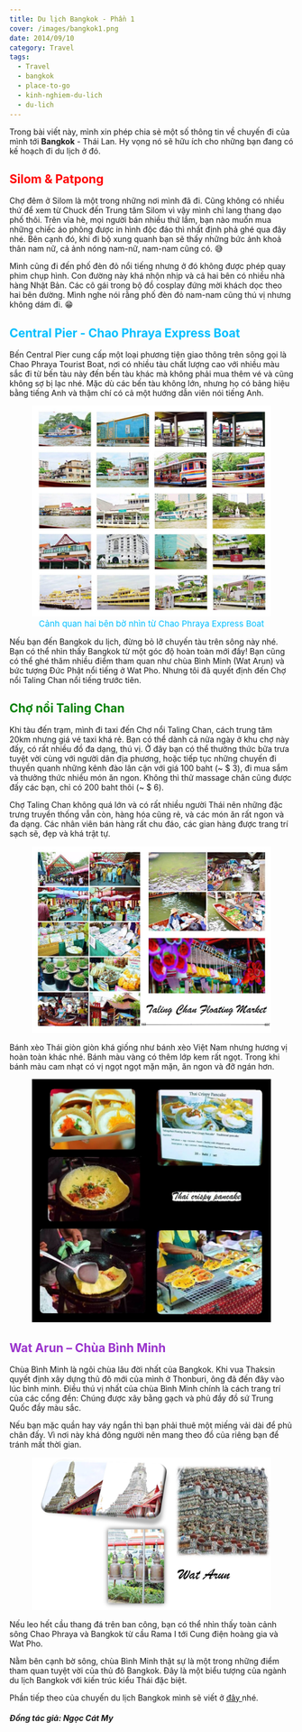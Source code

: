 ```yaml
---
title: Du lịch Bangkok - Phần 1
cover: /images/bangkok1.png
date: 2014/09/10
category: Travel
tags:
  - Travel
  - bangkok
  - place-to-go
  - kinh-nghiem-du-lich
  - du-lich
---
```


Trong bài viết này, mình xin phép chia sẻ một số thông tin về chuyến đi của mình tới **Bangkok** - Thái Lan. Hy vọng nó sẽ hữu ích cho những bạn đang có kế hoạch đi du lịch ở đó.


## <span style="color:red"> Silom & Patpong </span>

Chợ đêm ở Silom là một trong những nơi mình đã đi. Cũng không có nhiều thứ để xem từ Chuck đến Trung tâm Silom vì vậy mình chỉ lang thang dạo phố thôi. Trên vỉa hè, mọi người bán nhiều thứ lắm, bạn nào muốn mua những chiếc áo phông được in hình độc đáo thì nhất định phả ghé qua đây nhé. Bên cạnh đó, khi đi bộ xung quanh bạn sẽ thấy những bức ảnh khoả thân nam nữ, cả ảnh nóng nam-nữ, nam-nam cũng có. :sweat_smile:


Mình cũng đi đến phố đèn đỏ nổi tiếng nhưng ở đó không được phép quay phim chụp hình. Con đường này khá nhộn nhịp và cả hai bên có nhiều nhà hàng Nhật Bản. Các cô gái trong bộ đồ cosplay đứng mời khách dọc theo hai bên đường. Mình nghe nói rằng phố đèn đỏ nam-nam cũng thú vị nhưng không dám đi. :grin:


## <span style="color:deepskyblue"> Central Pier - Chao Phraya Express Boat </span>

Bến Central Pier cung cấp một loại phương tiện giao thông trên sông gọi là Chao Phraya Tourist Boat, nơi có nhiều tàu chất lượng cao với nhiều màu sắc đi từ bến tàu này đến bến tàu khác mà không phải mua thêm vé và cũng không sợ bị lạc nhé. Mặc dù các bến tàu không lớn, nhưng họ có bảng hiệu bằng tiếng Anh và thậm chí có cả một hướng dẫn viên nói tiếng Anh.


<figure>
  <img style="text-align: center" src="./bangkok-1.png">
  <figcaption style="font-size: 15px" align="center"> <span style="color:deepskyblue"> Cảnh quan hai bên bờ nhìn từ Chao Phraya Express Boat </span> </figcaption>
</figure>

Nếu bạn đến Bangkok du lịch, đừng bỏ lỡ chuyến tàu trên sông này nhé. Bạn có thể nhìn thấy Bangkok từ một góc độ hoàn toàn mới đấy! Bạn cũng có thể ghé thăm nhiều điểm tham quan như chùa Bình Minh (Wat Arun) và bức tượng Đức Phật nổi tiếng ở Wat Pho. Nhưng tôi đã quyết định đến Chợ nổi Taling Chan nổi tiếng trước tiên.


## <span style="color:green"> Chợ nổi Taling Chan </span>

Khi tàu đến trạm, mình đi taxi đến Chợ nổi Taling Chan, cách trung tâm 20km nhưng giá vé taxi khá rẻ. Bạn có thể dành cả nửa ngày ở khu chợ này đấy, có rất nhiều đồ đa dạng, thú vị. Ở đây bạn có thể thưởng thức bữa trưa tuyệt vời cùng với người dân địa phương, hoặc tiếp tục những chuyến đi thuyền quanh những kênh đào lân cận với giá 100 baht (~ $ 3), đi mua sắm và thưởng thức nhiều món ăn ngon. Không thì thử massage chân cũng được đấy các bạn, chỉ có 200 baht thôi (~ $ 6).


Chợ Taling Chan không quá lớn và có rất nhiều người Thái nên những đặc trưng truyền thống vẫn còn, hàng hóa cũng rẻ, và các món ăn rất ngon và đa dạng. Các nhân viên bán hàng rất chu đáo, các gian hàng được trang trí sạch sẽ, đẹp và khá trật tự.


<figure>
  <img style="text-align: center" src="./bangkok-2.png">
  <figcaption> </figcaption>
</figure>

Bánh xèo Thái giòn giòn khá giống như bánh xèo Việt Nam nhưng hương vị hoàn toàn khác nhé. Bánh màu vàng có thêm lớp kem rất ngọt. Trong khi bánh màu cam nhạt có vị ngọt ngọt mặn mặn, ăn ngon và đỡ ngán hơn.


<figure>
  <img style="text-align: center" src="./bangkok-3.png">
  <figcaption> </figcaption>
</figure>

## <span style="color:darkorchid"> Wat Arun – Chùa Bình Minh </span>

Chùa Bình Minh là ngôi chùa lâu đời nhất của Bangkok. Khi vua Thaksin quyết định xây dựng thủ đô mới của mình ở Thonburi, ông đã đến đây vào lúc bình minh. Điều thú vị nhất của chùa Bình Minh chính là cách trang trí của các cổng đền: Chúng được xây bằng gạch và phủ đầy đồ sứ Trung Quốc đầy màu sắc.


Nếu bạn mặc quần hay váy ngắn thì bạn phải thuê một miếng vải dài để phủ chân đấy. Vì nơi này khá đông người nên mang theo đồ của riêng bạn để tránh mất thời gian.


<figure>
  <img style="text-align: center" src="./bangkok-4.png">
  <figcaption> </figcaption>
</figure>

Nếu leo hết cầu thang đá trên ban công, bạn có thể nhìn thấy toàn cảnh sông Chao Phraya và Bangkok từ cầu Rama I tới Cung điện hoàng gia và Wat Pho.


Nằm bên cạnh bờ sông, chùa Bình Minh thật sự là một trong những điểm tham quan tuyệt vời của thủ đô Bangkok. Đây là một biểu tượng của ngành du lịch Bangkok với kiến trúc kiểu Thái đặc biệt.


Phần tiếp theo của chuyến du lịch Bangkok mình sẽ viết ở <a href="http://aquabubu.com/vi/Bangkok-trip-Part-1/" target="_blank">đây </a>nhé.

#### *Đồng tác giả: Ngọc Cát My* 